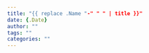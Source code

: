 ```yaml
---
title: "{{ replace .Name "-" " " | title }}"
date: {.Date}
author: ""
tags: ""
categories: ""
---
```

